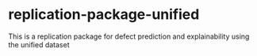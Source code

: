 # replication-package-unified
This is a replication package for defect prediction and explainability using the unified dataset
